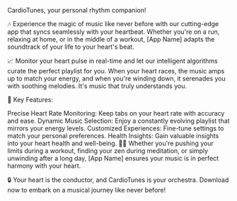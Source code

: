CardioTunes, your personal rhythm companion!

🎶 Experience the magic of music like never before with our cutting-edge app that syncs seamlessly with your heartbeat. Whether you're on a run, relaxing at home, or in the middle of a workout, [App Name] adapts the soundtrack of your life to your heart's beat.

📈 Monitor your heart pulse in real-time and let our intelligent algorithms curate the perfect playlist for you. When your heart races, the music amps up to match your energy, and when you're winding down, it serenades you with soothing melodies. It's music that truly understands you.

🌟 Key Features:

Precise Heart Rate Monitoring: Keep tabs on your heart rate with accuracy and ease.
Dynamic Music Selection: Enjoy a constantly evolving playlist that mirrors your energy levels.
Customized Experiences: Fine-tune settings to match your personal preferences.
Health Insights: Gain valuable insights into your heart health and well-being.
🏃‍♂️ Whether you're pushing your limits during a workout, finding your zen during meditation, or simply unwinding after a long day, [App Name] ensures your music is in perfect harmony with your heart.

🔒 Your heart is the conductor, and CardioTunes is your orchestra. Download now to embark on a musical journey like never before!
